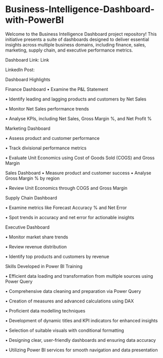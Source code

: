 # Business-Intelligence-Dashboard-with-PowerBI

Welcome to the Business Intelligence Dashboard project repository! This initiative presents a suite of dashboards designed to deliver essential insights across multiple business domains, including finance, sales, marketing, supply chain, and executive performance metrics.

Dashboard Link: Link

LinkedIn Post: 

Dashboard Highlights

Finance Dashboard
•	Examine the P&L Statement

•	Identify leading and lagging products and customers by Net Sales

•	Monitor Net Sales performance trends

•	Analyse KPIs, including Net Sales, Gross Margin %, and Net Profit %

Marketing Dashboard

•	Assess product and customer performance

•	Track divisional performance metrics


•	Evaluate Unit Economics using Cost of Goods Sold (COGS) and Gross Margin

Sales Dashboard
•	Measure product and customer success
•	Analyse Gross Margin % by region

•	Review Unit Economics through COGS and Gross Margin


Supply Chain Dashboard

•	Examine metrics like Forecast Accuracy % and Net Error

•	Spot trends in accuracy and net error for actionable insights


Executive Dashboard

•	Monitor market share trends

•	Review revenue distribution


•	Identify top products and customers by revenue

Skills Developed in Power BI Training

•	Efficient data loading and transformation from multiple sources using Power Query

•	Comprehensive data cleaning and preparation via Power Query


•	Creation of measures and advanced calculations using DAX

•	Proficient data modelling techniques


•	Development of dynamic titles and KPI indicators for enhanced insights

•	Selection of suitable visuals with conditional formatting


•	Designing clear, user-friendly dashboards and ensuring data accuracy

•	Utilizing Power BI services for smooth navigation and data presentation


